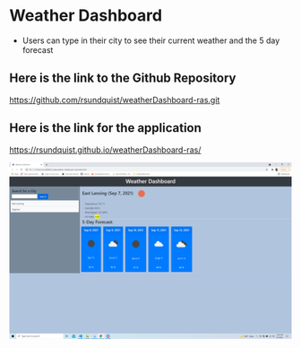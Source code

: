# Weather Dashboard
- Users can type in their city to see their current weather and the 5 day forecast

##  Here is the link to the Github Repository
https://github.com/rsundquist/weatherDashboard-ras.git

##  Here is the link for the application

https://rsundquist.github.io/weatherDashboard-ras/



!['Screenshot'](assets/WeatherDashboard.png "Weather Dashboard")




